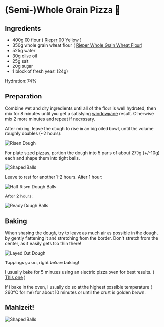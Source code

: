 # (Semi-)Whole Grain Pizza 🍕
## Ingredients
* 400g 00 flour ( [Rieper 00 Yellow](https://www.rieper.com/de/haushaltsmehle/produkte/produkt-details.html?code=0015) )
* 350g whole grain wheat flour ( [Rieper Whole Grain Wheat Flour](https://www.rieper.com/de/haushaltsmehle/produkte/produkt-details.html?code=0053))
* 525g water
* 30g olive oil
* 25g salt
* 20g sugar
* 1   block of fresh yeast (24g)

Hydration: 74%

## Preparation
Combine wet and dry ingredients until all of the flour is well hydrated, then mix for 8 minutes until you get a
satisfying [windowpane](https://duckduckgo.com/?q=windowpane+test) result.
Otherwise mix 2 more minutes and repeat if necessary.

After mixing, leave the dough to rise in an big oiled bowl, until the volume roughly doubles (~2 hours).

![Risen Dough](https://www.benjamingroeber.com/static/img/recipes/pizza/002_risen_dough.jpg "Risen Dough")

For plate sized pizzas, portion the dough into 5 parts of about 270g (+/-10g) each and shape them into tight balls.

![Shaped Balls](https://www.benjamingroeber.com/static/img/recipes/pizza/003_shaped_dough_balls.jpg)

Leave to rest for another 1-2 hours. After 1 hour:

![Half Risen Dough Balls](https://www.benjamingroeber.com/static/img/recipes/pizza/004_risen_dough_balls_1h.jpg)

After 2 hours:

![Ready Dough Balls](https://www.benjamingroeber.com/static/img/recipes/pizza/005_risen_dough_balls_2h.jpg)


## Baking
When shaping the dough, try to leave as much air as possible in the dough, by gently flattening it and stretching from
the border.
Don't stretch from the center, as it easily gets too thin there!

![Layed Out Dough](https://www.benjamingroeber.com/static/img/recipes/pizza/006_layed_out_pizza.jpg)

Toppings go on, right before baking!

I usually bake for 5 minutes using an electric pizza oven for best results. ( [This one](https://www.g3ferrari.net/en/delizia-red-p399) )

If i bake in the oven, I usually do so at the highest possible temperature ( 260°C for me) for  about 10 minutes or
until the crust is golden brown.

## Mahlzeit!

![Shaped Balls](https://www.benjamingroeber.com/static/img/recipes/pizza/007_cooked_pizza.jpg)

